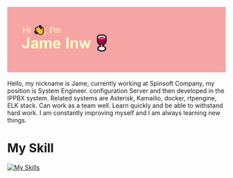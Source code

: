 ![header](img/header.png)

<!-- - 👋 Hi, I’m @JameInw
- 👀 I’m interested in Docker and K8S
- 🌱 I’m currently learning Golang,Lua,K8S
- 💞️ I’m looking to collaborate on ...
- 📫 How to reach me ... - -->

Hello, my nickname is Jame, currently working at Spinsoft Company, my position is System Engineer. configuration Server and then developed in the IPPBX system. Related systems are Asterisk, Kamailio, docker, rtpengine, ELK stack. Can work as a team well. Learn quickly and be able to withstand hard work. I am constantly improving myself and I am always learning new things.

<!---
JameInw/JameInw is a ✨ special ✨ repository because its `README.md` (this file) appears on your GitHub profile.
You can click the Preview link to take a look at your changes.
--->

# My Skill
[![My Skills](https://skillicons.dev/icons?i=linux,bash,powershell,vim,neovim,nginx,docker,kubernetes,grafana,git,github,gitlab,vscode,ai,md,mysql,py,redis,php,go,nodejs,js,regex,cs,cpp)](https://skillicons.dev)

<!-- ## Connect with me : --->
